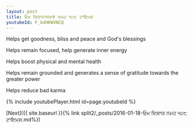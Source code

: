 ```yaml
---
layout: post
title: ਓਮ ਜਿਤਾਮਾਨਯਾਵੇ ਨਮਹ ੧੦੮ ਟਾਇਮਸ
youtubeId: F_kdHKWVNCQ
---
```

 
 
Helps get goodness, bliss and peace and God's blessings
 
Helps remain focused, help generate inner energy 
 
Helps boost physical and mental health 
 
Helps remain grounded and generates a sense of gratitude towards the greater power 
 
Helps reduce bad karma
 
 
 
 


{% include youtubePlayer.html id=page.youtubeId %}
 
[Next]({{ site.baseurl }}{% link  split2/_posts/2016-01-18-ਓਮ ਦਿਸ਼ਾਯ ਨਮਹ ੧੦੮ ਟਾਇਮਸ.md%})
 
